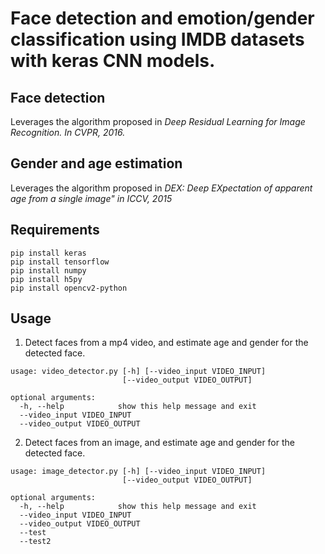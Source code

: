 # Face detection and emotion/gender classification using IMDB datasets with keras CNN models.

## Face detection

Leverages the algorithm proposed in *Deep Residual Learning for Image Recognition. In CVPR, 2016.*

## Gender and age estimation

Leverages the algorithm proposed in *DEX: Deep EXpectation of apparent age from a single image" in ICCV, 2015*

## Requirements

```
pip install keras
pip install tensorflow
pip install numpy
pip install h5py
pip install opencv2-python
```
## Usage

1. Detect faces from a mp4 video, and estimate age and gender for the detected face.

```
usage: video_detector.py [-h] [--video_input VIDEO_INPUT]
                         [--video_output VIDEO_OUTPUT]

optional arguments:
  -h, --help            show this help message and exit
  --video_input VIDEO_INPUT
  --video_output VIDEO_OUTPUT

```

2. Detect faces from an image, and estimate age and gender for the detected face.
```
usage: image_detector.py [-h] [--video_input VIDEO_INPUT]
                         [--video_output VIDEO_OUTPUT]

optional arguments:
  -h, --help            show this help message and exit
  --video_input VIDEO_INPUT
  --video_output VIDEO_OUTPUT
  --test
  --test2
```
